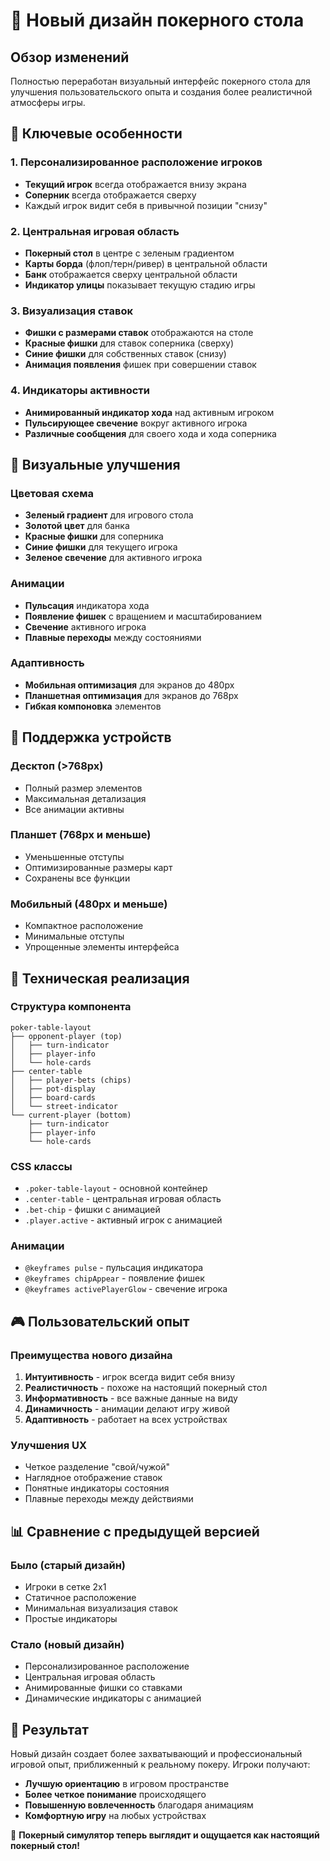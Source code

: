 # 🎨 Новый дизайн покерного стола

## Обзор изменений

Полностью переработан визуальный интерфейс покерного стола для улучшения пользовательского опыта и создания более реалистичной атмосферы игры.

## 🎯 Ключевые особенности

### 1. Персонализированное расположение игроков
- **Текущий игрок** всегда отображается внизу экрана
- **Соперник** всегда отображается сверху
- Каждый игрок видит себя в привычной позиции "снизу"

### 2. Центральная игровая область
- **Покерный стол** в центре с зеленым градиентом
- **Карты борда** (флоп/терн/ривер) в центральной области
- **Банк** отображается сверху центральной области
- **Индикатор улицы** показывает текущую стадию игры

### 3. Визуализация ставок
- **Фишки с размерами ставок** отображаются на столе
- **Красные фишки** для ставок соперника (сверху)
- **Синие фишки** для собственных ставок (снизу)
- **Анимация появления** фишек при совершении ставок

### 4. Индикаторы активности
- **Анимированный индикатор хода** над активным игроком
- **Пульсирующее свечение** вокруг активного игрока
- **Различные сообщения** для своего хода и хода соперника

## 🎨 Визуальные улучшения

### Цветовая схема
- **Зеленый градиент** для игрового стола
- **Золотой цвет** для банка
- **Красные фишки** для соперника
- **Синие фишки** для текущего игрока
- **Зеленое свечение** для активного игрока

### Анимации
- **Пульсация** индикатора хода
- **Появление фишек** с вращением и масштабированием
- **Свечение** активного игрока
- **Плавные переходы** между состояниями

### Адаптивность
- **Мобильная оптимизация** для экранов до 480px
- **Планшетная оптимизация** для экранов до 768px
- **Гибкая компоновка** элементов

## 📱 Поддержка устройств

### Десктоп (>768px)
- Полный размер элементов
- Максимальная детализация
- Все анимации активны

### Планшет (768px и меньше)
- Уменьшенные отступы
- Оптимизированные размеры карт
- Сохранены все функции

### Мобильный (480px и меньше)
- Компактное расположение
- Минимальные отступы
- Упрощенные элементы интерфейса

## 🔧 Техническая реализация

### Структура компонента
```
poker-table-layout
├── opponent-player (top)
│   ├── turn-indicator
│   ├── player-info
│   └── hole-cards
├── center-table
│   ├── player-bets (chips)
│   ├── pot-display
│   ├── board-cards
│   └── street-indicator
└── current-player (bottom)
    ├── turn-indicator
    ├── player-info
    └── hole-cards
```

### CSS классы
- `.poker-table-layout` - основной контейнер
- `.center-table` - центральная игровая область
- `.bet-chip` - фишки с анимацией
- `.player.active` - активный игрок с анимацией

### Анимации
- `@keyframes pulse` - пульсация индикатора
- `@keyframes chipAppear` - появление фишек
- `@keyframes activePlayerGlow` - свечение игрока

## 🎮 Пользовательский опыт

### Преимущества нового дизайна
1. **Интуитивность** - игрок всегда видит себя внизу
2. **Реалистичность** - похоже на настоящий покерный стол
3. **Информативность** - все важные данные на виду
4. **Динамичность** - анимации делают игру живой
5. **Адаптивность** - работает на всех устройствах

### Улучшения UX
- Четкое разделение "свой/чужой"
- Наглядное отображение ставок
- Понятные индикаторы состояния
- Плавные переходы между действиями

## 📊 Сравнение с предыдущей версией

### Было (старый дизайн)
- Игроки в сетке 2x1
- Статичное расположение
- Минимальная визуализация ставок
- Простые индикаторы

### Стало (новый дизайн)
- Персонализированное расположение
- Центральная игровая область
- Анимированные фишки со ставками
- Динамические индикаторы с анимацией

## 🚀 Результат

Новый дизайн создает более захватывающий и профессиональный игровой опыт, приближенный к реальному покеру. Игроки получают:

- **Лучшую ориентацию** в игровом пространстве
- **Более четкое понимание** происходящего
- **Повышенную вовлеченность** благодаря анимациям
- **Комфортную игру** на любых устройствах

🎉 **Покерный симулятор теперь выглядит и ощущается как настоящий покерный стол!** 